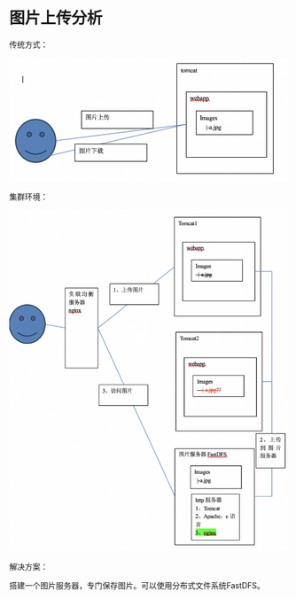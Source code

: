 # 图片上传分析

传统方式：

![](../../../.gitbook/assets/image%20%28203%29.png)

集群环境：

![](../../../.gitbook/assets/image%20%28196%29.png)

解决方案：

搭建一个图片服务器，专门保存图片。可以使用分布式文件系统FastDFS。

